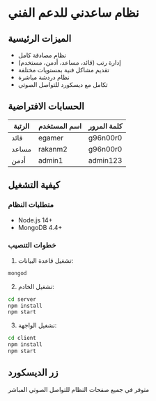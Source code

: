 # نظام ساعدني للدعم الفني

## الميزات الرئيسية
- نظام مصادقة كامل
- إدارة رتب (قائد، مساعد، أدمن، مستخدم)
- تقديم مشاكل فنية بمستويات مختلفة
- نظام دردشة مباشرة
- تكامل مع ديسكورد للتواصل الصوتي

## الحسابات الافتراضية

| الرتبة     | اسم المستخدم | كلمة المرور |
|------------|--------------|-------------|
| قائد       | egamer       | g96n00r0    |
| مساعد      | rakanm2      | g96n00r0    |
| أدمن       | admin1       | admin123    |

## كيفية التشغيل

### متطلبات النظام
- Node.js 14+
- MongoDB 4.4+

### خطوات التنصيب
1. تشغيل قاعدة البيانات:
```bash
mongod
```

2. تشغيل الخادم:
```bash
cd server
npm install
npm start
```

3. تشغيل الواجهة:
```bash
cd client
npm install
npm start
```

## زر الديسكورد
متوفر في جميع صفحات النظام للتواصل الصوتي المباشر

